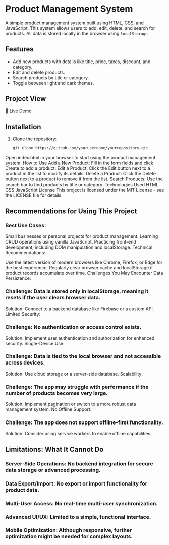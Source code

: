 # Product Management System

A simple product management system built using HTML, CSS, and JavaScript. This system allows users to add, edit, delete, and search for products. All data is stored locally in the browser using `localStorage`.

## Features
- Add new products with details like title, price, taxes, discount, and category.
- Edit and delete products.
- Search products by title or category.
- Toggle between light and dark themes.
  
## Project View  
🔗 [Live Demo](https://montaser-hub.github.io/Web_Design/Product_Management_System/crud.html)


## Installation

1. Clone the repository:
   ```bash
   git clone https://github.com/yourusername/yourrepository.git
Open index.html in your browser to start using the product management system.
How to Use
Add a New Product: Fill in the form fields and click Create to add a product.
Edit a Product: Click the Edit button next to a product in the list to modify its details.
Delete a Product: Click the Delete button next to a product to remove it from the list.
Search Products: Use the search bar to find products by title or category.
Technologies Used
HTML
CSS
JavaScript
License
This project is licensed under the MIT License - see the LICENSE file for details.


## Recommendations for Using This Project
### Best Use Cases:

Small businesses or personal projects for product management.
Learning CRUD operations using vanilla JavaScript.
Practicing front-end development, including DOM manipulation and localStorage.
Technical Recommendations:

Use the latest version of modern browsers like Chrome, Firefox, or Edge for the best experience.
Regularly clear browser cache and localStorage if product records accumulate over time.
Challenges You May Encounter
Data Persistence:

### Challenge: Data is stored only in localStorage, meaning it resets if the user clears browser data.
Solution: Connect to a backend database like Firebase or a custom API.
Limited Security:

### Challenge: No authentication or access control exists.
Solution: Implement user authentication and authorization for enhanced security.
Single-Device Use:

### Challenge: Data is tied to the local browser and not accessible across devices.
Solution: Use cloud storage or a server-side database.
Scalability:

### Challenge: The app may struggle with performance if the number of products becomes very large.
Solution: Implement pagination or switch to a more robust data management system.
No Offline Support:

### Challenge: The app does not support offline-first functionality.
Solution: Consider using service workers to enable offline capabilities.

## Limitations: What It Cannot Do
### Server-Side Operations: No backend integration for secure data storage or advanced processing.
### Data Export/Import: No export or import functionality for product data.
### Multi-User Access: No real-time multi-user synchronization.
### Advanced UI/UX: Limited to a simple, functional interface.
### Mobile Optimization: Although responsive, further optimization might be needed for complex layouts.
